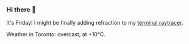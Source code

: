 ### Hi there :wave:

It's Friday! I might be finally adding refraction to my [terminal raytracer](https://github.com/bewuethr/bash-raytracer).

Weather in Toronto: overcast, at +10°C.
